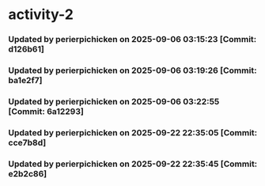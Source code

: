 # activity-2
### Updated by perierpichicken on 2025-09-06 03:15:23 [Commit: d126b61]
### Updated by perierpichicken on 2025-09-06 03:19:26 [Commit: ba1e2f7]
### Updated by perierpichicken on 2025-09-06 03:22:55 [Commit: 6a12293]
### Updated by perierpichicken on 2025-09-22 22:35:05 [Commit: cce7b8d]
### Updated by perierpichicken on 2025-09-22 22:35:45 [Commit: e2b2c86]
